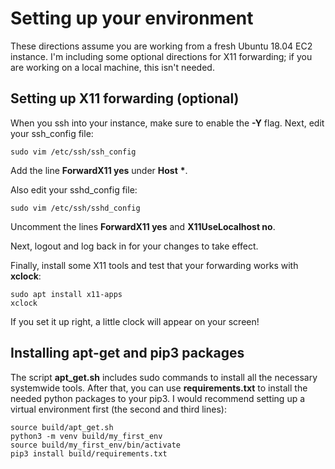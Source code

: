 # Setting up your environment

These directions assume you are working from a fresh Ubuntu 18.04 EC2 instance.
I'm including some optional directions for X11 forwarding; if you are working on a local machine, this isn't needed.

## Setting up X11 forwarding (optional)
When you ssh into your instance, make sure to enable the **-Y** flag.
Next, edit your ssh_config file:

    sudo vim /etc/ssh/ssh_config

Add the line **ForwardX11 yes** under **Host** <b>*</b>.

Also edit your sshd_config file:
    
    sudo vim /etc/ssh/sshd_config

Uncomment the lines **ForwardX11 yes** and **X11UseLocalhost no**.

<!--- Note that you will get an X11 forwarding error when connecting to services that don't need X11 (such as github). ---> 
<!--- Configure your **/etc/ssh/ssh_config** file to not forward to certain servers like so: --->
<!--- <pre> --->
<!--- Host github.com --->
<!---    ForwardX11 no --->
<!--- </pre> --->

Next, logout and log back in for your changes to take effect. 

Finally, install some X11 tools and test that your forwarding works with **xclock**:

    sudo apt install x11-apps
    xclock

If you set it up right, a little clock will appear on your screen!

## Installing apt-get and pip3 packages
The script **apt_get.sh** includes sudo commands to install all the necessary systemwide tools.
After that, you can use **requirements.txt** to install the needed python packages to your pip3.
I would recommend setting up a virtual environment first (the second and third lines):

    source build/apt_get.sh
    python3 -m venv build/my_first_env
    source build/my_first_env/bin/activate
    pip3 install build/requirements.txt

